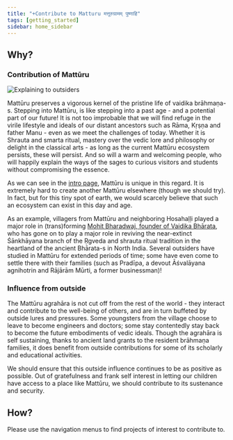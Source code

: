 ```yaml
---
title: "+Contribute to Matturu मत्तूरुग्रामम् पुष्णाहि"
tags: [getting_started]
sidebar: home_sidebar
---
```


## Why?
### Contribution of Mattūru
![Explaining to outsiders](https://i.imgur.com/ZXLNs2b.jpg) 

Mattūru preserves a vigorous kernel of the pristine life of vaidika brāhmaṇa-s. Stepping into Mattūru, is like stepping into a past age - and a potential part of our future! It is not too improbable that we will find refuge in the virile lifestyle and ideals of our distant ancestors such as Rāma, Kṛṣṇa and father Manu - even as we meet the challenges of today. Whether it is Shrauta and smarta ritual, mastery over the vedic lore and philosophy or delight in the classical arts - as long as the current Mattūru ecosystem persists, these will persist. And so will a warm and welcoming people, who will happily explain the ways of the sages to curious visitors and students without compromising the essence.

As we can see in the [intro page](../index.md), Mattūru is unique in this regard. It is extremely hard to create another Mattūru elsewhere (though we should try). In fact, but for this tiny spot of earth, we would scarcely believe that such an ecosystem can exist in this day and age.

As an example, villagers from Mattūru and neighboring Hosahaḷḷi played a major role in (trans)forming [Mohit Bharadwaj, founder of Vaidika Bhārata](http://indiafacts.org/after-millenia-tradition-reborn-vaidika-bharata/), who has gone on to play a major role in reviving the near-extinct Śānkhāyana branch of the Ṛgveda and shrauta ritual tradition in the heartland of the ancient Bhārata-s in North India. Several outsiders have studied in Mattūru for extended periods of time; some have even come to settle there with their families (such as Pradīpa, a devout Āśvalāyana agnihotrin and Rājārām Mūrti, a former businessman)!

### Influence from outside
The Mattūru agrahāra is not cut off from the rest of the world - they interact and contribute to the well-being of others, and are in turn buffeted by outside lures and pressures. Some youngsters from the village choose to leave to become engineers and doctors; some stay contentedly stay back to become the future embodiments of vedic ideals. Though the agrahāra is self sustaining, thanks to ancient land grants to the resident brāhmaṇa families, it does benefit from outside contributions for some of its scholarly and educational activities.

We should ensure that this outside influence continues to be as positive as possible. Out of gratefulness and frank self interest in letting our children have access to a place like Mattūru, we should contribute to its sustenance and security.

## How?
Please use the navigation menus to find projects of interest to contribute to.